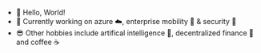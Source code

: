 - 👋 Hello, World!
- 🌱 Currently working on azure ☁️, enterprise mobility 📱 & security 🔐
- 😎 Other hobbies include artifical intelligence 🧠, decentralized finance 💸 and coffee ☕
